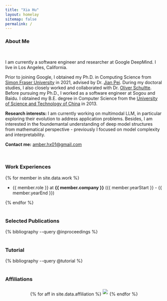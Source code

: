 ```yaml
---
title: "Xia Hu"
layout: homelay
sitemap: false
permalink: /
---
```


### About Me

<br>

I am currently a software engineer and researcher at Google DeepMind. I live in Los Angeles, California.

Prior to joining Google, I obtained my Ph.D. in Computing Science from [Simon Fraser University](https://www.sfu.ca/)
in 2021, advised by Dr. [Jian Pei](https://sites.google.com/view/jpei/jian-peis-homepage). During my doctoral studies, 
I also 
closely worked and collaborated with Dr. [Oliver Schultte](https://www.cs.sfu.ca/~oschulte/). Before 
pursuing my Ph.D., I worked as a software engineer at Sogou and Baidu. I obtained my B.E. degree in Computer Science 
from the [University of Science and Technology of China](https://www.ustc.edu.cn/) in 2013.


**Research interests:** I am currently working on multimodal LLM, in particular exploring their evolution to 
address application problems. Besides, I am interested in the foundemantal understanding of deep model structures 
from mathematical perspective - previously I focused on model complexity and interpretability.

**Contact me:** amber.hx01@gmail.com

<br/>

### Work Experiences

<div class='jumbotron'>
{% for member in site.data.work %}
<ul>
    <li>
      {{ member.role }} at <b>{{ member.company }}</b> ({{ member.yearStart }} - {{ member.yearEnd }})
    </li>
</ul>
{% endfor %}
</div>

<br/>

### Selected Publications

<div class="jumbotron">
{% bibliography --query @inproceedings %}
</div>

<br/>

### Tutorial 

<div class="jumbotron">
{% bibliography --query @tutorial %}
</div>

<br/>

### Affiliations
<div class="jumbotron">
  <div style='display:block; text-align:center; margin-left:auto; margin-right:auto;'>
  {% for aff in site.data.affiliation %}<a href="{{ aff.url }}" target="_blank"><img src='{{ site.url }}{{ site.
baseurl }}/images/{{ aff.image }}' style='max-height: 80px; max-width: 150px; margin: 1%'/></a>{% endfor %}
  </div>
</div>

